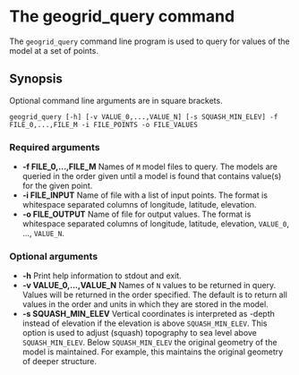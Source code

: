 # The geogrid_query command

The `geogrid_query` command line program is used to query for values
of the model at a set of points.

## Synopsis

Optional command line arguments are in square brackets.

```
geogrid_query [-h] [-v VALUE_0,...,VALUE_N] [-s SQUASH_MIN_ELEV] -f FILE_0,...,FILE_M -i FILE_POINTS -o FILE_VALUES
```

### Required arguments

* **-f FILE_0,...,FILE_M** Names of `M` model files to query. The models
  are queried in the order given until a model is found that contains
  value(s) for the given point.
* **-i FILE_INPUT** Name of file with a list of input points. The
  format is whitespace separated columns of longitude, latitude,
  elevation.
* **-o FILE_OUTPUT** Name of file for output values. The
  format is whitespace separated columns of longitude, latitude,
  elevation, `VALUE_0`, ..., `VALUE_N`.

### Optional arguments

* **-h** Print help information to stdout and exit.
* **-v VALUE_0,...,VALUE_N** Names of `N` values to be returned in
  query. Values will be returned in the order specified. The default
  is to return all values in the order and units in which they are
  stored in the model.
* **-s SQUASH_MIN_ELEV** Vertical coordinates is interpreted as -depth
  instead of elevation if the elevation is above
  `SQUASH_MIN_ELEV`. This option is used to adjust (squash) topography
  to sea level above `SQUASH_MIN_ELEV`. Below `SQUASH_MIN_ELEV` the
  original geometry of the model is maintained. For example, this
  maintains the original geometry of deeper structure.
